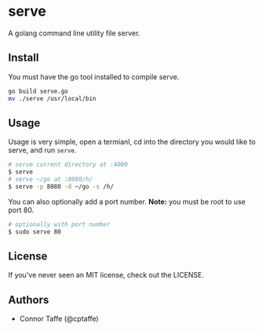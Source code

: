 serve
=====

A golang command line utility file server.

## Install

You must have the go tool installed to compile serve.

```sh
go build serve.go
mv ./serve /usr/local/bin
```

## Usage

Usage is very simple, open a termianl, cd into the directory you would like to serve, and run `serve`.
```sh
# serve current directory at :4000
$ serve
# serve ~/go at :8080/h/
$ serve -p 8080 -d ~/go -s /h/
```
You can also optionally add a port number. __Note:__ you must be root to use port 80.
```sh
# optionally with port number
$ sudo serve 80
```

## License

If you've never seen an MIT license, check out the LICENSE.

## Authors

+ Connor Taffe (@cptaffe)

